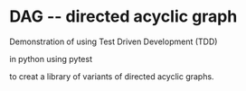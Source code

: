 # DAG -- directed acyclic graph

Demonstration of using Test Driven Development (TDD) 


in python using pytest 


to creat a library of variants of directed acyclic graphs.

